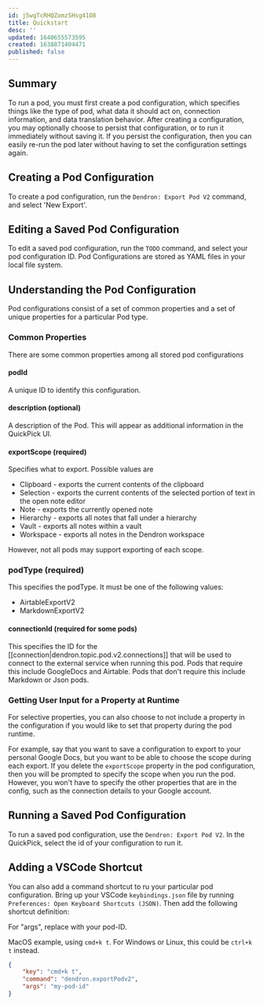 ```yaml
---
id: j5wgTcRHQZomzSHsg41O8
title: Quickstart
desc: ''
updated: 1640655573595
created: 1638871404471
published: false
---
```


## Summary

To run a pod, you must first create a pod configuration, which specifies things like the type of pod, what data it should act on, connection information, and data translation behavior. After creating a configuration, you may optionally choose to persist that configuration, or to run it immediately without saving it.  If you persist the configuration, then you can easily re-run the pod later without having to set the configuration settings again.

## Creating a Pod Configuration

To create a pod configuration, run the `Dendron: Export Pod V2` command, and select 'New Export'.

## Editing a Saved Pod Configuration

To edit a saved pod configuration, run the `TODO` command, and select your pod configuration ID.  Pod Configurations are stored as YAML files in your local file system.

## Understanding the Pod Configuration

Pod configurations consist of a set of common properties and a set of unique properties for a particular Pod type.

### Common Properties

There are some common properties among all stored pod configurations

#### podId

A unique ID to identify this configuration. 

#### description (optional)

A description of the Pod. This will appear as additional information in the QuickPick UI.

#### exportScope (required)

Specifies what to export. Possible values are

- Clipboard - exports the current contents of the clipboard
- Selection - exports the current contents of the selected portion of text in the open note editor
- Note - exports the currently opened note
- Hierarchy - exports all notes that fall under a hierarchy
- Vault - exports all notes within a vault
- Workspace - exports all notes in the Dendron workspace

However, not all pods may support exporting of each scope. 

### podType (required)

This specifies the podType. It must be one of the following values:
- AirtableExportV2
- MarkdownExportV2

#### connectionId (required for some pods)

This specifies the ID for the [[connection|dendron.topic.pod.v2.connections]] that will be used to connect to the external service when running this pod. Pods that require this include GoogleDocs and Airtable.  Pods that don't require this include Markdown or Json pods.

### Getting User Input for a Property at Runtime

For selective properties, you can also choose to not include a property in the configuration if you would like to set that property during the pod runtime. 

For example, say that you want to save a configuration to export to your personal Google Docs, but you want to be able to choose the scope during each export. If you delete the `exportScope` property in the pod configuration, then you will be prompted to specify the scope when you run the pod.  However, you won't have to specify the other properties that are in the config, such as the connection details to your Google account.

## Running a Saved Pod Configuration

To run a saved pod configuration, use the `Dendron: Export Pod V2`.  In the QuickPick, select the id of your configuration to run it.

## Adding a VSCode Shortcut

You can also add a command shortcut to ru your particular pod configuration.  Bring up your VSCode `keybindings.json` file by running `Preferences: Open Keyboard Shortcuts (JSON)`.  Then add the following shortcut definition: 

For "args", replace with your pod-ID.

MacOS example, using `cmd+k t`. For Windows or Linux, this could be `ctrl+k t` instead.

```json
{
    "key": "cmd+k t",
    "command": "dendron.exportPodv2",
    "args": "my-pod-id"
}
```
